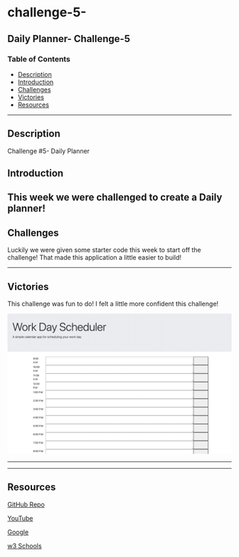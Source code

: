 # challenge-5-
Daily Planner- Challenge-5
---
### Table of Contents
- [Description](#description)
- [Introduction](#introduction)
- [Challenges](#challenges)
- [Victories](#victories)
- [Resources](#resources)

---

## Description

Challenge #5- Daily Planner 

## Introduction 
This week we were challenged to create a Daily planner! 
---

## Challenges

Luckily we were given some starter code this week to start off the challenge! That made this application a little easier to build! 

---

## Victories
This challenge was fun to do! I felt a little more confident this challenge! 

<img src="./images/daily-planner.png"/>



---


---




## Resources 

<a href="https://github.com/torigonzales/challenge-5-">GitHub Repo</a>

<a href="https://www.youtube.com/watch?v=eVGEea7adDM"> YouTube</a>

<a href="https://www.google.com/webhp?hl=en&sa=X&ved=0ahUKEwiLjJ7fosLvAhWXW80KHawRD_oQPAgI">Google</a>

<a href="https://www.w3schools.com/charsets/ref_html_ascii.asp">w3 Schools</a>



